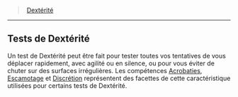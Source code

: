 ﻿---
!GenericItem
Name: Tests de Dextérité
Id: abilities_dexterity_hd.md#tests-de-dextérité
ParentLink: abilities_dexterity_hd.md#dextérité
ParentName: Dextérité
NameLevel: 2
Attributes: {}
---
> [Dextérité](hd_abilities_dexterity.md)

---

## Tests de Dextérité

Un test de Dextérité peut être fait pour tester toutes vos tentatives de vous déplacer rapidement, avec agilité ou en silence, ou pour vous éviter de chuter sur des surfaces irrégulières. Les compétences [Acrobaties](hd_abilities_dexterity_acrobaties.md), [Escamotage](hd_abilities_dexterity_escamotage.md) et [Discrétion](hd_abilities_dexterity_discretion.md) représentent des facettes de cette caractéristique utilisées pour certains tests de Dextérité.

